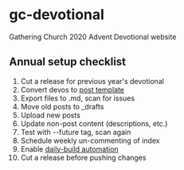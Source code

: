 # gc-devotional
Gathering Church 2020 Advent Devotional website

## Annual setup checklist

1. Cut a release for previous year's devotional
1. Convert devos to [post template](https://docs.google.com/document/d/1SH8h3HhdZk2kK2HhBFPvhEAHN8BkvuRb_wJ5dILeEq8/edit?usp=share_link)
1. Export files to .md, scan for issues
1. Move old posts to _drafts
1. Upload new posts
1. Update non-post content (descriptions, etc.)
1. Test with --future tag, scan again
1. Schedule weekly un-commenting of index
1. Enable [daily-build automation](https://github.com/brandorn/gc-advent/actions/workflows/daily-build.yml)
1. Cut a release before pushing changes
